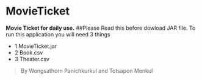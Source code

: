 # MovieTicket
__Movie Ticket for daily use.__
##Please Read this before dowload JAR file.
To run this application you will need 3 things
- 1 MovieTicket.jar
- 2 Book.csv
- 3 Theater.csv


>By Wongsathorn Panichkurkul and Totsapon Menkul
